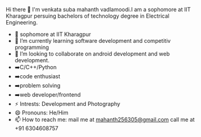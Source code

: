 Hi there 👋
I'm venkata suba mahanth vadlamoodi.I am a sophomore at IIT Kharagpur persuing bachelors of technology degree in Electrical Engineering.


- 🏫 sophomore at IIT Kharagpur
- 🌱 I’m currently learning software development and competitiv programming
- 👯 I’m looking to collaborate on android development and web development.
- ➡️C/C++/Python 
- ➡️code enthusiast 
- ➡️problem solving 
- ➡️web developer/frontend
- ⚡ Intrests: Development and Photography
- 😄 Pronouns: He/Him
- 📫 How to reach me: mail me at mahanth256305@gmail.com call me at +91 6304608757 
